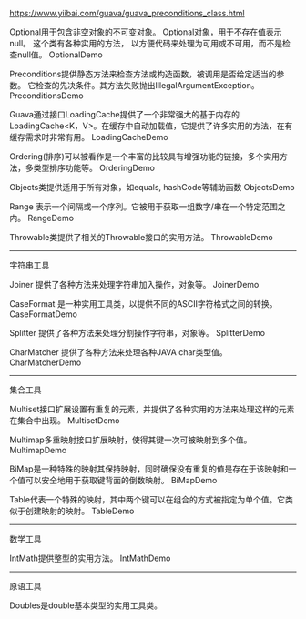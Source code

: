 
https://www.yiibai.com/guava/guava_preconditions_class.html


Optional用于包含非空对象的不可变对象。 Optional对象，用于不存在值表示null。
这个类有各种实用的方法，
以方便代码来处理为可用或不可用，而不是检查null值。
OptionalDemo


Preconditions提供静态方法来检查方法或构造函数，被调用是否给定适当的参数。
它检查的先决条件。其方法失败抛出IllegalArgumentException。
PreconditionsDemo




Guava通过接口LoadingCache提供了一个非常强大的基于内存的LoadingCache<K，V>。在缓存中自动加载值，它提供了许多实用的方法，在有缓存需求时非常有用。
LoadingCacheDemo



Ordering(排序)可以被看作是一个丰富的比较具有增强功能的链接，多个实用方法，多类型排序功能等。
OrderingDemo



Objects类提供适用于所有对象，如equals, hashCode等辅助函数
ObjectsDemo



Range 表示一个间隔或一个序列。它被用于获取一组数字/串在一个特定范围之内。
RangeDemo


Throwable类提供了相关的Throwable接口的实用方法。
ThrowableDemo



----------

字符串工具

Joiner 提供了各种方法来处理字符串加入操作，对象等。
JoinerDemo

CaseFormat 是一种实用工具类，以提供不同的ASCII字符格式之间的转换。
CaseFormatDemo


Splitter 提供了各种方法来处理分割操作字符串，对象等。
SplitterDemo

CharMatcher 提供了各种方法来处理各种JAVA char类型值。
CharMatcherDemo



------------------

集合工具


Multiset接口扩展设置有重复的元素，并提供了各种实用的方法来处理这样的元素在集合中出现。
MultisetDemo


Multimap多重映射接口扩展映射，使得其键一次可被映射到多个值。
MultimapDemo


BiMap是一种特殊的映射其保持映射，同时确保没有重复的值是存在于该映射和一个值可以安全地用于获取键背面的倒数映射。
BiMapDemo


Table代表一个特殊的映射，其中两个键可以在组合的方式被指定为单个值。它类似于创建映射的映射。
TableDemo


------------------

数学工具

IntMath提供整型的实用方法。
IntMathDemo


------------------
原语工具

Doubles是double基本类型的实用工具类。